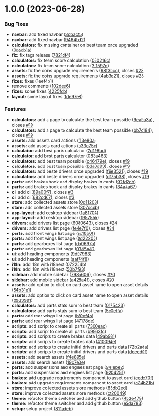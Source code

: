 # 1.0.0 (2023-06-28)


### Bug Fixes

* **navbar:** add fixed navbar ([3cbacf5](https://github.com/ruiaraujo012/fx-clash-stats-web/commit/3cbacf5eb9560254abf049476ba4de0740f1045a))
* **navbar:** add fixed navbar ([9464bd2](https://github.com/ruiaraujo012/fx-clash-stats-web/commit/9464bd206e94ecdf6e5eecd746e48e4111b501a4))
* **calculators:** fix missing container on best team once upgraded ([9eacb1a](https://github.com/ruiaraujo012/fx-clash-stats-web/commit/9eacb1ae07118baefdf97dcc9fbbf0361a7ca3ea))
* **fix:** fix tags release ([7821df4](https://github.com/ruiaraujo012/fx-clash-stats-web/commit/7821df461b897d3377ede11e59c9080076760a29))
* **calculators:** fix team score calculation ([050216c](https://github.com/ruiaraujo012/fx-clash-stats-web/commit/050216c443b4aa97d51bd40667a44c58acc39f00))
* **calculators:** fix team score calculation ([3f1597d](https://github.com/ruiaraujo012/fx-clash-stats-web/commit/3f1597d9ad5d286174290d389825175b97098e55))
* **assets:** fix the coins upgrade requirements ([98f3bcc](https://github.com/ruiaraujo012/fx-clash-stats-web/commit/98f3bcc32987b256f1fd16f9d9c787120db6ad5b)), closes [#28](https://github.com/ruiaraujo012/fx-clash-stats-web/issues/28)
* **assets:** fix the coins upgrade requirements ([4ab3e21](https://github.com/ruiaraujo012/fx-clash-stats-web/commit/4ab3e21c79d3365e508e2dfe3b64bdfad3b9619e)), closes [#28](https://github.com/ruiaraujo012/fx-clash-stats-web/issues/28)
* **fixes:** fixes ([1eef4b1](https://github.com/ruiaraujo012/fx-clash-stats-web/commit/1eef4b19ca54672154c37b15cb7850cf98fa1ee2))
* remove comments ([102dee6](https://github.com/ruiaraujo012/fx-clash-stats-web/commit/102dee61e9999254f7b89e10d6c4433a4ed9fd54))
* **fixes:** some fixes ([4225fdb](https://github.com/ruiaraujo012/fx-clash-stats-web/commit/4225fdb66158969f8f49b64681dd71995ae3990a))
* **layout:** some layout fixes ([fde97e8](https://github.com/ruiaraujo012/fx-clash-stats-web/commit/fde97e8007bc5266ff814a0a7577cbbefd7553d8))


### Features

* **calculators:** add a page to calculate the best team possible ([9ea9a3a](https://github.com/ruiaraujo012/fx-clash-stats-web/commit/9ea9a3a146948077306b10ac18cab5be2d5982e7)), closes [#19](https://github.com/ruiaraujo012/fx-clash-stats-web/issues/19)
* **calculators:** add a page to calculate the best team possible ([bb7c184](https://github.com/ruiaraujo012/fx-clash-stats-web/commit/bb7c1846800b9fd5c79f07fd250da9120208d064)), closes [#19](https://github.com/ruiaraujo012/fx-clash-stats-web/issues/19)
* **assets:** add assets card actions ([f13e80a](https://github.com/ruiaraujo012/fx-clash-stats-web/commit/f13e80a0c444ee8bba599195a48b5397f755c34d))
* **assets:** add assets card actions ([b33c75e](https://github.com/ruiaraujo012/fx-clash-stats-web/commit/b33c75ee221c6cf9946b515e17cdf729ccf56af8))
* **calculator:** add best parts calculator ([7d198bd](https://github.com/ruiaraujo012/fx-clash-stats-web/commit/7d198bd9cd1f502fd34f22c27c8225eb6f065307))
* **calculator:** add best parts calculator ([083a463](https://github.com/ruiaraujo012/fx-clash-stats-web/commit/083a4632c6a48a7908471a952790244f5855eea5))
* **calculators:** add best team possible ([c46479e](https://github.com/ruiaraujo012/fx-clash-stats-web/commit/c46479e77e6a58e7ab4224391c026bf1556ae09e)), closes [#19](https://github.com/ruiaraujo012/fx-clash-stats-web/issues/19)
* **calculators:** add best team possible ([bda3d93](https://github.com/ruiaraujo012/fx-clash-stats-web/commit/bda3d938b7bb76332e8991aa25bfd7e84e9bca79)), closes [#19](https://github.com/ruiaraujo012/fx-clash-stats-web/issues/19)
* **calculators:** add beste drivers once upgraded ([f9e3521](https://github.com/ruiaraujo012/fx-clash-stats-web/commit/f9e3521ea494703b1665f86dafef004e91b18d3d)), closes [#19](https://github.com/ruiaraujo012/fx-clash-stats-web/issues/19)
* **calculators:** add beste drivers once upgraded ([d175b38](https://github.com/ruiaraujo012/fx-clash-stats-web/commit/d175b3884a53bb6dfc2b35d06c64eab9596c7201)), closes [#19](https://github.com/ruiaraujo012/fx-clash-stats-web/issues/19)
* **parts:** add brakes hook and display brakes in cards ([92fd2cb](https://github.com/ruiaraujo012/fx-clash-stats-web/commit/92fd2cb186a02525868b87934fc9f3ecff48242e))
* **parts:** add brakes hook and display brakes in cards ([34a4a67](https://github.com/ruiaraujo012/fx-clash-stats-web/commit/34a4a67eca7df551e4860d61473996060fdba967))
* **ci:** add ci ([89a00f7](https://github.com/ruiaraujo012/fx-clash-stats-web/commit/89a00f762d6ec80e5973322f17b5a21a5a566052)), closes [#3](https://github.com/ruiaraujo012/fx-clash-stats-web/issues/3)
* **ci:** add ci ([682cd67](https://github.com/ruiaraujo012/fx-clash-stats-web/commit/682cd67ec395346f2a702b10b7c26200dc5d1000)), closes [#3](https://github.com/ruiaraujo012/fx-clash-stats-web/issues/3)
* **store:** add collected assets store ([0d11208](https://github.com/ruiaraujo012/fx-clash-stats-web/commit/0d112083149153100a1d4ca5254870cd286cb7e5))
* **store:** add collected assets store ([307ccdb](https://github.com/ruiaraujo012/fx-clash-stats-web/commit/307ccdbdcf662104b7492f09c74a85c0c6781050))
* **app-layout:** add desktop sidebar ([1a81704](https://github.com/ruiaraujo012/fx-clash-stats-web/commit/1a81704488c486d66638743609334773b1d64aa9))
* **app-layout:** add desktop sidebar ([f957555](https://github.com/ruiaraujo012/fx-clash-stats-web/commit/f957555c8fd11f8984a7f9f17eea6487be5ad6b4))
* **drivers:** add drivers list page ([6080643](https://github.com/ruiaraujo012/fx-clash-stats-web/commit/60806431d6207b7ae89594766609316d7d43f976)), closes [#24](https://github.com/ruiaraujo012/fx-clash-stats-web/issues/24)
* **drivers:** add drivers list page ([fe4e7f0](https://github.com/ruiaraujo012/fx-clash-stats-web/commit/fe4e7f0fa0f09bd980da2c7a9da8573a82665c40)), closes [#24](https://github.com/ruiaraujo012/fx-clash-stats-web/issues/24)
* **parts:** add front wings list page ([ac18b6f](https://github.com/ruiaraujo012/fx-clash-stats-web/commit/ac18b6f9df227978df90ee77c4a1ba962afccbfe))
* **parts:** add front wings list page ([0d22205](https://github.com/ruiaraujo012/fx-clash-stats-web/commit/0d2220527dfb216355ff6484fbd46900252d111a))
* **parts:** add gearboxes list page ([db0697a](https://github.com/ruiaraujo012/fx-clash-stats-web/commit/db0697a248b3097fc58567bed371682de2043694))
* **parts:** add gearboxes list page ([0345a42](https://github.com/ruiaraujo012/fx-clash-stats-web/commit/0345a4206e917b2d598beee0662be5f5e540c0a2))
* **ui:** add heading components ([9d97983](https://github.com/ruiaraujo012/fx-clash-stats-web/commit/9d9798358a69f074679645008373eddd67c5a066))
* **ui:** add heading components ([aaf74f8](https://github.com/ruiaraujo012/fx-clash-stats-web/commit/aaf74f8010e03cbbad58a79a3e4a9e656529648b))
* **i18n:** add i18n with i18next ([072254b](https://github.com/ruiaraujo012/fx-clash-stats-web/commit/072254b70f8f068821a5fb7b3cb2dafbae4fba61))
* **i18n:** add i18n with i18next ([50b7f93](https://github.com/ruiaraujo012/fx-clash-stats-web/commit/50b7f9394c09cb0f09accaf26dbc5460eea78b13))
* **sidebar:** add mobile sidebar ([7985606](https://github.com/ruiaraujo012/fx-clash-stats-web/commit/798560676117fc17cd253e9316f04f1bd5e8ddc8)), closes [#20](https://github.com/ruiaraujo012/fx-clash-stats-web/issues/20)
* **sidebar:** add mobile sidebar ([a428a4f](https://github.com/ruiaraujo012/fx-clash-stats-web/commit/a428a4f62b6a90f0f4588b3a243c7d5331211969)), closes [#20](https://github.com/ruiaraujo012/fx-clash-stats-web/issues/20)
* **assets:** add option to click on card asset name to open asset details ([54b31e1](https://github.com/ruiaraujo012/fx-clash-stats-web/commit/54b31e1b55bfadb97af2fe2b320c752ab45a5cfe))
* **assets:** add option to click on card asset name to open asset details ([09d3991](https://github.com/ruiaraujo012/fx-clash-stats-web/commit/09d3991d45fbd4a7a555c593046c958259bd3248))
* **calculators:** add parts stats sum to best team ([0175423](https://github.com/ruiaraujo012/fx-clash-stats-web/commit/017542395b21ac7399da1ac4246986281c63b8ef))
* **calculators:** add parts stats sum to best team ([5c0effa](https://github.com/ruiaraujo012/fx-clash-stats-web/commit/5c0effabba8b5da9dcb5f8ce45e68c3724f954ff))
* **parts:** add rear wings list page ([bf0ef4a](https://github.com/ruiaraujo012/fx-clash-stats-web/commit/bf0ef4a0134e36993ca16081f4e47cd0e69ef615))
* **parts:** add rear wings list page ([47178de](https://github.com/ruiaraujo012/fx-clash-stats-web/commit/47178ded9c26e94d231c113f2cecd93f96a40772))
* **scripts:** add script to create all parts ([7300eac](https://github.com/ruiaraujo012/fx-clash-stats-web/commit/7300eacd4bd2c1840b1001b60598cc3ca98771a0))
* **scripts:** add script to create all parts ([b9963fc](https://github.com/ruiaraujo012/fx-clash-stats-web/commit/b9963fc2396e60d871994b2414b57a0f3228b8fd))
* **scripts:** add scripts to create brakes data ([49ab981](https://github.com/ruiaraujo012/fx-clash-stats-web/commit/49ab981531364b348e9d6e243cb266711534a71d))
* **scripts:** add scripts to create brakes data ([410094e](https://github.com/ruiaraujo012/fx-clash-stats-web/commit/410094e40887ca489c3add8cc4ce948b1b908fde))
* **scripts:** add scripts to create initial drivers and parts data ([72b2ada](https://github.com/ruiaraujo012/fx-clash-stats-web/commit/72b2adac0ef00377b7dd51e7f308b60eea75d49c))
* **scripts:** add scripts to create initial drivers and parts data ([dceed0f](https://github.com/ruiaraujo012/fx-clash-stats-web/commit/dceed0f8b90fdcb30bfef040709eea08e25f36d9))
* **assets:** add search assets ([f4e895e](https://github.com/ruiaraujo012/fx-clash-stats-web/commit/f4e895e134fb7450703b3993857288b4bf0424d5))
* **assets:** add search assets ([19c7e0e](https://github.com/ruiaraujo012/fx-clash-stats-web/commit/19c7e0ef450f7408766d433948164dd5837ff6fa))
* **parts:** add suspensions and engines list page ([941ebe2](https://github.com/ruiaraujo012/fx-clash-stats-web/commit/941ebe281fd971f3597b83f0b8893fe0ef90e6d8))
* **parts:** add suspensions and engines list page ([9204251](https://github.com/ruiaraujo012/fx-clash-stats-web/commit/9204251a811004864d8583df1c41edfdf429a32d))
* **brakes:** add upgrade requirements component to asset card ([cedc70f](https://github.com/ruiaraujo012/fx-clash-stats-web/commit/cedc70fbef76801db534baaa5eada833f7706ebd))
* **brakes:** add upgrade requirements component to asset card ([e34b21b](https://github.com/ruiaraujo012/fx-clash-stats-web/commit/e34b21b8552c80e8c0e35be00eb828353cdd7625))
* **store:** improve collected assets store methods ([83db2ed](https://github.com/ruiaraujo012/fx-clash-stats-web/commit/83db2eddd908811e9b60c7595721989a91d46450))
* **store:** improve collected assets store methods ([cf20049](https://github.com/ruiaraujo012/fx-clash-stats-web/commit/cf200491c7ea0a2b1a407ea5cabacb7dcbbeac63))
* **theme:** refactor theme switcher and add github button ([4b2e475](https://github.com/ruiaraujo012/fx-clash-stats-web/commit/4b2e475a0073e72ec0c04122da0099cfe43eb5f7))
* **theme:** refactor theme switcher and add github button ([e5da783](https://github.com/ruiaraujo012/fx-clash-stats-web/commit/e5da7831c67eb5964046177b1dfdc0d4a36fc4e5))
* **setup:** setup project ([811adeb](https://github.com/ruiaraujo012/fx-clash-stats-web/commit/811adeb2385b830c429172ea9415da703519f9ac))
